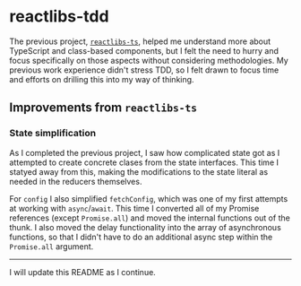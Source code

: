 # reactlibs-tdd

The previous project, [`reactlibs-ts`](https://github.com/landisdesign/reactlibs-ts),
helped me understand more about TypeScript and class-based components, but I
felt the need to hurry and focus specifically on those aspects without
considering methodologies. My previous work experience didn't stress TDD, so I
felt drawn to focus time and efforts on drilling this into my way of thinking.

## Improvements from `reactlibs-ts`

### State simplification

As I completed the previous project, I saw how complicated state got as I
attempted to create concrete clases from the state interfaces. This time I
statyed away from this, making the modifications to the state literal as needed
in the reducers themselves.

For `config` I also simplified `fetchConfig`, which was one of my first attempts
at working with `async`/`await`. This time I converted all of my Promise
references (except `Promise.all`) and moved the internal functions out of the
thunk. I also moved the delay functionality into the array of asynchronous
functions, so that I didn't have to do an additional async step within the
`Promise.all` argument.

---

I will update this README as I continue.
